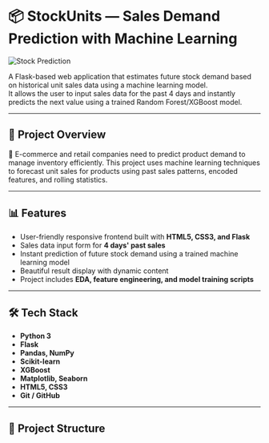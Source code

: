 # 📦 StockUnits — Sales Demand Prediction with Machine Learning

![Stock Prediction](https://img.shields.io/badge/Project-Sales%20Demand%20Prediction-blueviolet)

A Flask-based web application that estimates future stock demand based on historical unit sales data using a machine learning model.  
It allows the user to input sales data for the past 4 days and instantly predicts the next value using a trained Random Forest/XGBoost model.

---

## 📌 Project Overview

🛒 E-commerce and retail companies need to predict product demand to manage inventory efficiently. This project uses machine learning techniques to forecast unit sales for products using past sales patterns, encoded features, and rolling statistics.

---

## 📊 Features

- User-friendly responsive frontend built with **HTML5, CSS3, and Flask**
- Sales data input form for **4 days' past sales**
- Instant prediction of future stock demand using a trained machine learning model
- Beautiful result display with dynamic content
- Project includes **EDA, feature engineering, and model training scripts**

---

## 🛠️ Tech Stack

- **Python 3**
- **Flask**
- **Pandas, NumPy**
- **Scikit-learn**
- **XGBoost**
- **Matplotlib, Seaborn**
- **HTML5, CSS3**
- **Git / GitHub**

---

## 📂 Project Structure

